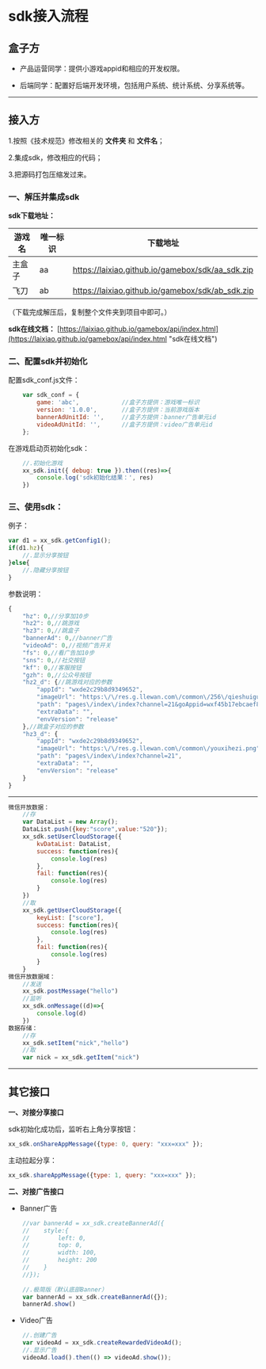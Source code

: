 
# sdk接入流程

## 盒子方

* 产品运营同学：提供小游戏appid和相应的开发权限。

* 后端同学：配置好后端开发环境，包括用户系统、统计系统、分享系统等。

------------

## 接入方

1.按照《技术规范》修改相关的 **文件夹** 和 **文件名**；

2.集成sdk，修改相应的代码；

3.把源码打包压缩发过来。

                
### **一、解压并集成sdk**

**sdk下载地址：**

| 游戏名  |  唯一标识 |  下载地址  |
| ------------ | ------------ |------------ |
|  主盒子 |  aa |   https://laixiao.github.io/gamebox/sdk/aa_sdk.zip |
|  飞刀   |  ab |  https://laixiao.github.io/gamebox/sdk/ab_sdk.zip   |



（下载完成解压后，复制整个文件夹到项目中即可。）

**sdk在线文档：**
[https://laixiao.github.io/gamebox/api/index.html](https://laixiao.github.io/gamebox/api/index.html "sdk在线文档")
    

### **二、配置sdk并初始化**

配置sdk_conf.js文件：
```javascript
    var sdk_conf = {
        game: 'abc',            //盒子方提供：游戏唯一标识
        version: '1.0.0',       //盒子方提供：当前游戏版本
        bannerAdUnitId: '',     //盒子方提供：banner广告单元id
        videoAdUnitId: '',      //盒子方提供：video广告单元id
    };
```
在游戏启动页初始化sdk：
```javascript
    //.初始化游戏
    xx_sdk.init({ debug: true }).then((res)=>{
        console.log('sdk初始化结果：', res)
    })
```

### **三、使用sdk：**

例子：
```javascript
var d1 = xx_sdk.getConfig1();
if(d1.hz){
    //.显示分享按钮
}else{
    //.隐藏分享按钮
}
```
参数说明：
```javascript
{
    "hz": 0,//分享加10步
    "hz2": 0,//跳游戏
    "hz3": 0,//跳盒子
    "bannerAd": 0,//banner广告
    "videoAd": 0,//视频广告开关
    "fs": 0,//看广告加10步
    "sns": 0,//社交按钮
    "kf": 0,//客服按钮
    "gzh": 0,//公众号按钮
    "hz2_d": {//跳游戏对应的参数
        "appId": "wxde2c29b8d9349652",
        "imageUrl": "https:\/\/res.g.llewan.com\/common\/256\/qieshuiguoicon.png",
        "path": "pages\/index\/index?channel=21&goAppid=wxf45b17ebcaef8085&goPath=QUESTIONsidEQUAL49",
        "extraData": "",
        "envVersion": "release"
    },//跳盒子对应的参数
    "hz3_d": {
        "appId": "wxde2c29b8d9349652",
        "imageUrl": "https:\/\/res.g.llewan.com\/common\/youxihezi.png",
        "path": "pages\/index\/index?channel=21",
        "extraData": "",
        "envVersion": "release"
    }
}
```

---------

```javascript
微信开放数据：
    //存
    var DataList = new Array();
    DataList.push({key:"score",value:"520"});
    xx_sdk.setUserCloudStorage({
        kvDataList: DataList,
        success: function(res){
            console.log(res)
        },
        fail: function(res){
            console.log(res)
        }
    })
    //取
    xx_sdk.getUserCloudStorage({
        keyList: ["score"],
        success: function(res){
            console.log(res)
        },
        fail: function(res){
            console.log(res)
        }
    }
微信开放数据域：
    //发送
    xx_sdk.postMessage("hello")
    //监听
    xx_sdk.onMessage((d)=>{
        console.log(d)
    })
数据存储：
    //存
    xx_sdk.setItem("nick","hello")
    //取
    var nick = xx_sdk.getItem("nick")
```
    
-----

## 其它接口

**一、对接分享接口**
    
sdk初始化成功后，监听右上角分享按钮：
```javascript
xx_sdk.onShareAppMessage({type: 0, query: "xxx=xxx" });
```
主动拉起分享：
```javascript
xx_sdk.shareAppMessage({type: 1, query: "xxx=xxx" });
```
	
**二、对接广告接口**

* Banner广告
```javascript
    //var bannerAd = xx_sdk.createBannerAd({
    //    style:{
    //        left: 0,
    //        top: 0,
    //        width: 100,
    //        height: 200
    //    }
    //});
    
    //.极简版（默认底部Banner）
    var bannerAd = xx_sdk.createBannerAd({});
    bannerAd.show()
```

* Video广告
```javascript
    //.创建广告
    var videoAd = xx_sdk.createRewardedVideoAd();
    //.显示广告
    videoAd.load().then(() => videoAd.show());
```
